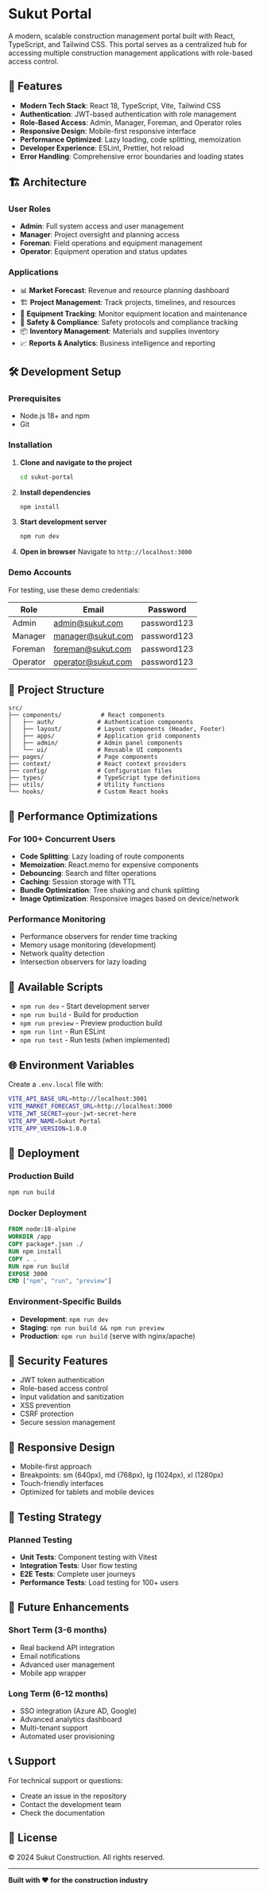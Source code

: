 # Sukut Portal

A modern, scalable construction management portal built with React, TypeScript, and Tailwind CSS. This portal serves as a centralized hub for accessing multiple construction management applications with role-based access control.

## 🚀 Features

- **Modern Tech Stack**: React 18, TypeScript, Vite, Tailwind CSS
- **Authentication**: JWT-based authentication with role management
- **Role-Based Access**: Admin, Manager, Foreman, and Operator roles
- **Responsive Design**: Mobile-first responsive interface
- **Performance Optimized**: Lazy loading, code splitting, memoization
- **Developer Experience**: ESLint, Prettier, hot reload
- **Error Handling**: Comprehensive error boundaries and loading states

## 🏗️ Architecture

### User Roles
- **Admin**: Full system access and user management
- **Manager**: Project oversight and planning access
- **Foreman**: Field operations and equipment management  
- **Operator**: Equipment operation and status updates

### Applications
- 📊 **Market Forecast**: Revenue and resource planning dashboard
- 🏗️ **Project Management**: Track projects, timelines, and resources
- 🚜 **Equipment Tracking**: Monitor equipment location and maintenance
- 🦺 **Safety & Compliance**: Safety protocols and compliance tracking
- 📦 **Inventory Management**: Materials and supplies inventory
- 📈 **Reports & Analytics**: Business intelligence and reporting

## 🛠️ Development Setup

### Prerequisites
- Node.js 18+ and npm
- Git

### Installation

1. **Clone and navigate to the project**
   ```bash
   cd sukut-portal
   ```

2. **Install dependencies**
   ```bash
   npm install
   ```

3. **Start development server**
   ```bash
   npm run dev
   ```

4. **Open in browser**
   Navigate to `http://localhost:3000`

### Demo Accounts

For testing, use these demo credentials:

| Role | Email | Password |
|------|--------|----------|
| Admin | admin@sukut.com | password123 |
| Manager | manager@sukut.com | password123 |
| Foreman | foreman@sukut.com | password123 |
| Operator | operator@sukut.com | password123 |

## 📁 Project Structure

```
src/
├── components/           # React components
│   ├── auth/            # Authentication components
│   ├── layout/          # Layout components (Header, Footer)
│   ├── apps/            # Application grid components
│   ├── admin/           # Admin panel components
│   └── ui/              # Reusable UI components
├── pages/               # Page components
├── context/             # React context providers
├── config/              # Configuration files
├── types/               # TypeScript type definitions
├── utils/               # Utility functions
└── hooks/               # Custom React hooks
```

## 🎯 Performance Optimizations

### For 100+ Concurrent Users
- **Code Splitting**: Lazy loading of route components
- **Memoization**: React.memo for expensive components
- **Debouncing**: Search and filter operations
- **Caching**: Session storage with TTL
- **Bundle Optimization**: Tree shaking and chunk splitting
- **Image Optimization**: Responsive images based on device/network

### Performance Monitoring
- Performance observers for render time tracking
- Memory usage monitoring (development)
- Network quality detection
- Intersection observers for lazy loading

## 🔧 Available Scripts

- `npm run dev` - Start development server
- `npm run build` - Build for production
- `npm run preview` - Preview production build
- `npm run lint` - Run ESLint
- `npm run test` - Run tests (when implemented)

## 🌐 Environment Variables

Create a `.env.local` file with:

```bash
VITE_API_BASE_URL=http://localhost:3001
VITE_MARKET_FORECAST_URL=http://localhost:3000
VITE_JWT_SECRET=your-jwt-secret-here
VITE_APP_NAME=Sukut Portal
VITE_APP_VERSION=1.0.0
```

## 🚀 Deployment

### Production Build
```bash
npm run build
```

### Docker Deployment
```dockerfile
FROM node:18-alpine
WORKDIR /app
COPY package*.json ./
RUN npm install
COPY . .
RUN npm run build
EXPOSE 3000
CMD ["npm", "run", "preview"]
```

### Environment-Specific Builds
- **Development**: `npm run dev`
- **Staging**: `npm run build && npm run preview`
- **Production**: `npm run build` (serve with nginx/apache)

## 🔐 Security Features

- JWT token authentication
- Role-based access control
- Input validation and sanitization
- XSS prevention
- CSRF protection
- Secure session management

## 📱 Responsive Design

- Mobile-first approach
- Breakpoints: sm (640px), md (768px), lg (1024px), xl (1280px)
- Touch-friendly interfaces
- Optimized for tablets and mobile devices

## 🧪 Testing Strategy

### Planned Testing
- **Unit Tests**: Component testing with Vitest
- **Integration Tests**: User flow testing
- **E2E Tests**: Complete user journeys
- **Performance Tests**: Load testing for 100+ users

## 🔄 Future Enhancements

### Short Term (3-6 months)
- Real backend API integration
- Email notifications
- Advanced user management
- Mobile app wrapper

### Long Term (6-12 months)
- SSO integration (Azure AD, Google)
- Advanced analytics dashboard
- Multi-tenant support
- Automated user provisioning

## 📞 Support

For technical support or questions:
- Create an issue in the repository
- Contact the development team
- Check the documentation

## 📄 License

© 2024 Sukut Construction. All rights reserved.

---

**Built with ❤️ for the construction industry**